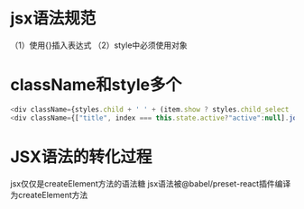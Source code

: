# jsx语法规范
（1）使用{}插入表达式
（2）style中必须使用对象
# className和style多个
```js
<div className={styles.child + ' ' + (item.show ? styles.child_select : '')}></div>
<div className={["title", index === this.state.active?"active":null].join(' ')}></div>
```

# JSX语法的转化过程
jsx仅仅是createElement方法的语法糖
jsx语法被@babel/preset-react插件编译为createElement方法